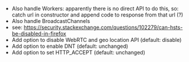 
- Also handle Workers: apparently there is no direct API to do this, so: catch url in constructor and append code to response from that url (?)
- Also handle BroadcastChannels
- see: https://security.stackexchange.com/questions/102279/can-hsts-be-disabled-in-firefox
- Add option to disable WebRTC and geo location API (default: disable)
- Add option to enable DNT (default: unchanged)
- Add option to set HTTP_ACCEPT (default: unchanged)
